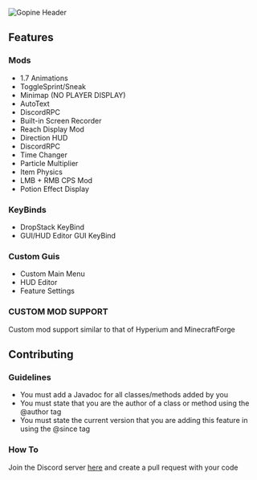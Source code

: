![Gopine Header](https://cdn1.bbcode0.com/uploads/2020/10/17/bcc70309b88e4c4aa9a9a62b8e3040f6-full.png)
## Features
### Mods
- 1.7 Animations
- ToggleSprint/Sneak
- Minimap (NO PLAYER DISPLAY)
- AutoText
- DiscordRPC
- Built-in Screen Recorder
- Reach Display Mod
- Direction HUD
- DiscordRPC
- Time Changer
- Particle Multiplier
- Item Physics
- LMB + RMB CPS Mod
- Potion Effect Display
### KeyBinds
- DropStack KeyBind
- GUI/HUD Editor GUI KeyBind
### Custom Guis
- Custom Main Menu
- HUD Editor
- Feature Settings
### CUSTOM MOD SUPPORT
Custom mod support similar to that of Hyperium and MinecraftForge

## Contributing
### Guidelines
- You must add a Javadoc for all classes/methods added by you
- You must state that you are the author of a class or method using the @author tag
- You must state the current version that you are adding this feature in using the @since tag
### How To
Join the Discord server [here](https://discord.gg/KUvgJBU) and create a pull request with your code
